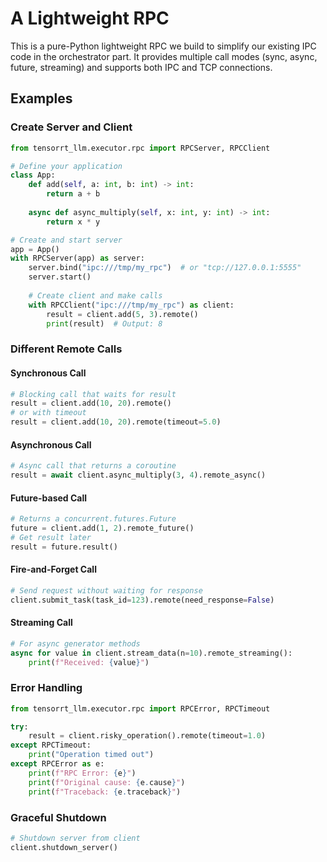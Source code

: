 # A Lightweight RPC
This is a pure-Python lightweight RPC we build to simplify our existing IPC code in the orchestrator part. It provides multiple call modes (sync, async, future, streaming) and supports both IPC and TCP connections.

## Examples
### Create Server and Client

```python
from tensorrt_llm.executor.rpc import RPCServer, RPCClient

# Define your application
class App:
    def add(self, a: int, b: int) -> int:
        return a + b
    
    async def async_multiply(self, x: int, y: int) -> int:
        return x * y

# Create and start server
app = App()
with RPCServer(app) as server:
    server.bind("ipc:///tmp/my_rpc")  # or "tcp://127.0.0.1:5555"
    server.start()
    
    # Create client and make calls
    with RPCClient("ipc:///tmp/my_rpc") as client:
        result = client.add(5, 3).remote()
        print(result)  # Output: 8
```

### Different Remote Calls

#### Synchronous Call
```python
# Blocking call that waits for result
result = client.add(10, 20).remote()
# or with timeout
result = client.add(10, 20).remote(timeout=5.0)
```

#### Asynchronous Call
```python
# Async call that returns a coroutine
result = await client.async_multiply(3, 4).remote_async()
```

#### Future-based Call
```python
# Returns a concurrent.futures.Future
future = client.add(1, 2).remote_future()
# Get result later
result = future.result()
```

#### Fire-and-Forget Call
```python
# Send request without waiting for response
client.submit_task(task_id=123).remote(need_response=False)
```

#### Streaming Call
```python
# For async generator methods
async for value in client.stream_data(n=10).remote_streaming():
    print(f"Received: {value}")
```

### Error Handling
```python
from tensorrt_llm.executor.rpc import RPCError, RPCTimeout

try:
    result = client.risky_operation().remote(timeout=1.0)
except RPCTimeout:
    print("Operation timed out")
except RPCError as e:
    print(f"RPC Error: {e}")
    print(f"Original cause: {e.cause}")
    print(f"Traceback: {e.traceback}")
```

### Graceful Shutdown
```python
# Shutdown server from client
client.shutdown_server()
```

